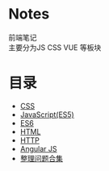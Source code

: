 # Notes

前端笔记  
主要分为JS CSS VUE 等板块

# 目录

* [CSS](CSS/README.md)
* [JavaScript\(ES5\)](/JS/README.md)
* [ES6](/ES6/README.md)
* [HTML](/HTML/README.md)
* [HTTP](/HTTP/README.md)
* [Angular JS](/Angular.js/README.md)
* [整理问题合集](/problem/README.md)



